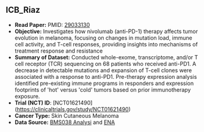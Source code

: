 ## ICB_Riaz

- **Read Paper:** PMID: [29033130](https://pubmed.ncbi.nlm.nih.gov/29033130)
- **Objective:** Investigates how nivolumab (anti-PD-1) therapy affects tumor evolution in melanoma, focusing on changes in mutation load, immune cell activity, and T-cell responses, providing insights into mechanisms of treatment response and resistance
- **Summary of Dataset:** Conducted whole-exome, transcriptome, and/or T cell receptor (TCR) sequencing on 68 patients who received anti-PD1. A decrease in detectable mutations and expansion of T-cell clones were associated with a response to anti-PD1. Pre-therapy expression analysis identified pre-existing immune programs in responders and expression footprints of 'hot' versus 'cold' tumors based on prior immunotherapy exposure.
- **Trial (NCT) ID**: [NCT01621490] (https://clinicaltrials.gov/study/NCT01621490)
- **Cancer Type:** Skin Cutaneous Melanoma
- **Data Source:** [BMS038 Analysi](https://github.com/riazn/bms038_analysis) and  [ENA](https://www.ebi.ac.uk/ena/browser/view/PRJNA356761)
